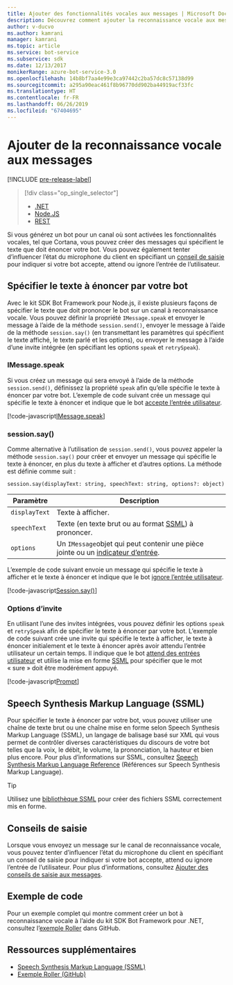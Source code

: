 ```yaml
---
title: Ajouter des fonctionnalités vocales aux messages | Microsoft Docs
description: Découvrez comment ajouter la reconnaissance vocale aux messages à l’aide du kit SDK Bot Framework pour Node.js.
author: v-ducvo
ms.author: kamrani
manager: kamrani
ms.topic: article
ms.service: bot-service
ms.subservice: sdk
ms.date: 12/13/2017
monikerRange: azure-bot-service-3.0
ms.openlocfilehash: 14b8bf7aa4e99e3ca97442c2ba57dc8c57138d99
ms.sourcegitcommit: a295a90eac461f8b96770dd902ba44919acf33fc
ms.translationtype: HT
ms.contentlocale: fr-FR
ms.lasthandoff: 06/26/2019
ms.locfileid: "67404695"
---
```

# <a name="add-speech-to-messages"></a>Ajouter de la reconnaissance vocale aux messages

[!INCLUDE [pre-release-label](../includes/pre-release-label-v3.md)]

> [!div class="op_single_selector"]
> - [.NET](../dotnet/bot-builder-dotnet-text-to-speech.md)
> - [Node.JS](../nodejs/bot-builder-nodejs-text-to-speech.md)
> - [REST](../rest-api/bot-framework-rest-connector-text-to-speech.md)

Si vous générez un bot pour un canal où sont activées les fonctionnalités vocales, tel que Cortana, vous pouvez créer des messages qui spécifient le texte que doit énoncer votre bot. Vous pouvez également tenter d’influencer l’état du microphone du client en spécifiant un [conseil de saisie](bot-builder-nodejs-send-input-hints.md) pour indiquer si votre bot accepte, attend ou ignore l’entrée de l’utilisateur.

## <a name="specify-text-to-be-spoken-by-your-bot"></a>Spécifier le texte à énoncer par votre bot

Avec le kit SDK Bot Framework pour Node.js, il existe plusieurs façons de spécifier le texte que doit prononcer le bot sur un canal à reconnaissance vocale. Vous pouvez définir la propriété `IMessage.speak` et envoyer le message à l’aide de la méthode `session.send()`, envoyer le message à l’aide de la méthode `session.say()` (en transmettant les paramètres qui spécifient le texte affiché, le texte parlé et les options), ou envoyer le message à l’aide d’une invite intégrée (en spécifiant les options `speak` et `retrySpeak`).

### <a id="message-speak"></a> IMessage.speak

Si vous créez un message qui sera envoyé à l’aide de la méthode `session.send()`, définissez la propriété `speak` afin qu’elle spécifie le texte à énoncer par votre bot. L’exemple de code suivant crée un message qui spécifie le texte à énoncer et indique que le bot [accepte l’entrée utilisateur](bot-builder-nodejs-send-input-hints.md).

[!code-javascript[IMessage.speak](../includes/code/node-text-to-speech.js#IMessageSpeak)]

### <a id="session-say"></a> session.say()

Comme alternative à l’utilisation de `session.send()`, vous pouvez appeler la méthode `session.say()` pour créer et envoyer un message qui spécifie le texte à énoncer, en plus du texte à afficher et d’autres options. La méthode est définie comme suit :

`session.say(displayText: string, speechText: string, options?: object)`

| Paramètre | Description |
|----|----|
| `displayText` | Texte à afficher. |
| `speechText` | Texte (en texte brut ou au format <a href="https://msdn.microsoft.com/library/hh378377(v=office.14).aspx" target="_blank">SSML</a>) à prononcer. |
| `options` | Un `IMessage`objet qui peut contenir une pièce jointe ou un [indicateur d’entrée](bot-builder-nodejs-send-input-hints.md). |

L’exemple de code suivant envoie un message qui spécifie le texte à afficher et le texte à énoncer et indique que le bot [ignore l’entrée utilisateur](bot-builder-nodejs-send-input-hints.md).

[!code-javascript[Session.say()](../includes/code/node-text-to-speech.js#SessionSay)]

### <a id="prompt-options"></a> Options d’invite

En utilisant l’une des invites intégrées, vous pouvez définir les options `speak` et `retrySpeak` afin de spécifier le texte à énoncer par votre bot. L’exemple de code suivant crée une invite qui spécifie le texte à afficher, le texte à énoncer initialement et le texte à énoncer après avoir attendu l’entrée utilisateur un certain temps. Il indique que le bot [attend des entrées utilisateur](bot-builder-nodejs-send-input-hints.md) et utilise la mise en forme [SSML](#ssml) pour spécifier que le mot « sure » doit être modérément appuyé.

[!code-javascript[Prompt](../includes/code/node-text-to-speech.js#Prompt)]

## <a id="ssml"></a> Speech Synthesis Markup Language (SSML)

Pour spécifier le texte à énoncer par votre bot, vous pouvez utiliser une chaîne de texte brut ou une chaîne mise en forme selon Speech Synthesis Markup Language (SSML), un langage de balisage basé sur XML qui vous permet de contrôler diverses caractéristiques du discours de votre bot telles que la voix, le débit, le volume, la prononciation, la hauteur et bien plus encore. Pour plus d’informations sur SSML, consultez <a href="https://msdn.microsoft.com/library/hh378377(v=office.14).aspx" target="_blank">Speech Synthesis Markup Language Reference</a> (Références sur Speech Synthesis Markup Language).

> [!TIP]
> Utilisez une <a href="https://www.npmjs.com/search?q=ssml" target="_blank">bibliothèque SSML</a> pour créer des fichiers SSML correctement mis en forme.

## <a name="input-hints"></a>Conseils de saisie

Lorsque vous envoyez un message sur le canal de reconnaissance vocale, vous pouvez tenter d’influencer l’état du microphone du client en spécifiant un conseil de saisie pour indiquer si votre bot accepte, attend ou ignore l’entrée de l’utilisateur. Pour plus d’informations, consultez [Ajouter des conseils de saisie aux messages](bot-builder-nodejs-send-input-hints.md).

## <a name="sample-code"></a>Exemple de code 

Pour un exemple complet qui montre comment créer un bot à reconnaissance vocale à l’aide du kit SDK Bot Framework pour .NET, consultez l’<a href="https://github.com/Microsoft/BotBuilder-Samples/tree/master/Node/demo-RollerSkill" target="_blank">exemple Roller</a> dans GitHub.

## <a name="additional-resources"></a>Ressources supplémentaires

- <a href="https://msdn.microsoft.com/library/hh378377(v=office.14).aspx" target="_blank">Speech Synthesis Markup Language (SSML)</a>
- <a href="https://github.com/Microsoft/BotBuilder-Samples/tree/master/Node/demo-RollerSkill" target="_blank">Exemple Roller (GitHub)</a>
